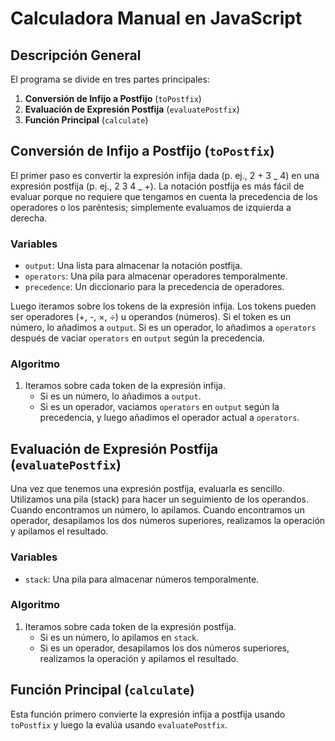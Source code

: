 # Calculadora Manual en JavaScript

## Descripción General

El programa se divide en tres partes principales:

1. **Conversión de Infijo a Postfijo** (`toPostfix`)
2. **Evaluación de Expresión Postfija** (`evaluatePostfix`)
3. **Función Principal** (`calculate`)

## Conversión de Infijo a Postfijo (`toPostfix`)

El primer paso es convertir la expresión infija dada (p. ej., 2 + 3 _ 4) en una expresión postfija (p. ej., 2 3 4 _ +). La notación postfija es más fácil de evaluar porque no requiere que tengamos en cuenta la precedencia de los operadores o los paréntesis; simplemente evaluamos de izquierda a derecha.

### Variables

- `output`: Una lista para almacenar la notación postfija.
- `operators`: Una pila para almacenar operadores temporalmente.
- `precedence`: Un diccionario para la precedencia de operadores.

Luego iteramos sobre los tokens de la expresión infija. Los tokens pueden ser operadores (+, -, ×, ÷) u operandos (números). Si el token es un número, lo añadimos a `output`. Si es un operador, lo añadimos a `operators` después de vaciar `operators` en `output` según la precedencia.

### Algoritmo

1. Iteramos sobre cada token de la expresión infija.
   - Si es un número, lo añadimos a `output`.
   - Si es un operador, vaciamos `operators` en `output` según la precedencia, y luego añadimos el operador actual a `operators`.

## Evaluación de Expresión Postfija (`evaluatePostfix`)

Una vez que tenemos una expresión postfija, evaluarla es sencillo. Utilizamos una pila (stack) para hacer un seguimiento de los operandos. Cuando encontramos un número, lo apilamos. Cuando encontramos un operador, desapilamos los dos números superiores, realizamos la operación y apilamos el resultado.

### Variables

- `stack`: Una pila para almacenar números temporalmente.

### Algoritmo

1. Iteramos sobre cada token de la expresión postfija.
   - Si es un número, lo apilamos en `stack`.
   - Si es un operador, desapilamos los dos números superiores, realizamos la operación y apilamos el resultado.

## Función Principal (`calculate`)

Esta función primero convierte la expresión infija a postfija usando `toPostfix` y luego la evalúa usando `evaluatePostfix`.
